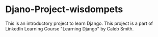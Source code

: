 # Djano-Project-wisdompets

This is an introductory project to learn Django.
This project is a part of LinkedIn Learning Course "Learning Django" by Caleb Smith.
